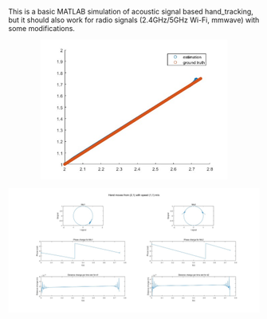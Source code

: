 This is a basic MATLAB simulation of acoustic signal based hand_tracking, but it should also work for radio signals (2.4GHz/5GHz Wi-Fi, mmwave) with some modifications.

<div align=center>
<img src="README.assets/tracking.jpg" style="zoom: 67%;" />
</div>
  
![](README.assets/IQsignal_Phase_DistanceChange.jpg)
